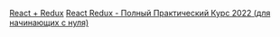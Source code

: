 
[React + Redux](https://www.youtube.com/watch?v=C0fBnil_Im4&list=PLiZoB8JBsdznQv3kAEvTzDP2qjaUI8Vo7)
[React Redux - Полный Практический Курс 2022 (для начинающих с нуля)](https://www.youtube.com/watch?v=13Th8jv0jO0&t=129s)
